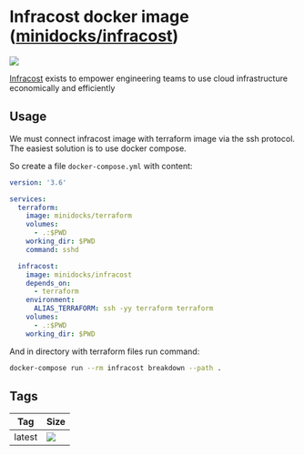 Infracost docker image ([minidocks/infracost](https://hub.docker.com/r/minidocks/infracost))
============================================================================================

![](https://www.infracost.io/img/logo.svg)

[Infracost](https://www.infracost.io/) exists to empower engineering teams to
use cloud infrastructure economically and efficiently

Usage
-----

We must connect infracost image with terraform image via the ssh protocol. The
easiest solution is to use docker compose.

So create a file `docker-compose.yml` with content:

```yaml
version: '3.6'

services:
  terraform:
    image: minidocks/terraform
    volumes:
      - .:$PWD
    working_dir: $PWD
    command: sshd

  infracost:
    image: minidocks/infracost
    depends_on:
      - terraform
    environment:
      ALIAS_TERRAFORM: ssh -yy terraform terraform
    volumes:
      - .:$PWD
    working_dir: $PWD
```

And in directory with terraform files run command:

```bash
docker-compose run --rm infracost breakdown --path .
```

Tags
----

| Tag    | Size                                                                                                              |
|--------|-------------------------------------------------------------------------------------------------------------------|
| latest | ![](https://img.shields.io/docker/image-size/minidocks/infracost/latest?style=flat-square&logo=docker&label=size) |
